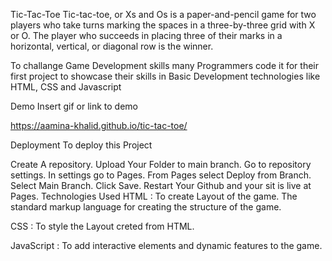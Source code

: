 Tic-Tac-Toe
Tic-tac-toe, or Xs and Os is a paper-and-pencil game for two players who take turns marking the spaces in a three-by-three grid with X or O. The player who succeeds in placing three of their marks in a horizontal, vertical, or diagonal row is the winner.

To challange Game Development skills many Programmers code it for their first project to showcase their skills in Basic Development technologies like HTML, CSS and Javascript

Demo
Insert gif or link to demo

https://aamina-khalid.github.io/tic-tac-toe/

Deployment
To deploy this Project

Create A repository.
Upload Your Folder to main branch.
Go to repository settings.
In settings go to Pages.
From Pages select Deploy from Branch.
Select Main Branch.
Click Save.
Restart Your Github and your sit is live at Pages.
Technologies Used
HTML : To create Layout of the game. The standard markup language for creating the structure of the game.

CSS : To style the Layout creted from HTML.

JavaScript : To add interactive elements and dynamic features to the game.

